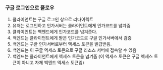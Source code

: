 
### 구글 로그인으로 플로우

1. 클라이언트는 구글 로그인 창으로 리다이렉트
2. 유저는 로그인하고 인가서버는 클라이언트에게 인가코드를 넘겨줌
3. 클라이언트는 백엔드에게 인가코드를 넘겨준다.
4. 백엔드는 클라이언트에게 받은 인가코드로 구글 인가서버에서 검증
5. 백엔드는 구글 인가서버로부터 액세스 토큰을 발급받음.
6. 백엔드는 이 구글 엑세스 토큰으로 구글 리소스 서버에 접속할 수 있음
7. 백엔드는 클라이언트에게 엑세스 토큰을 넘겨줌 (이 액세스 토큰은 구글 엑세스 토큰이 아니고 자체 백엔드 엑세스 토큰임)